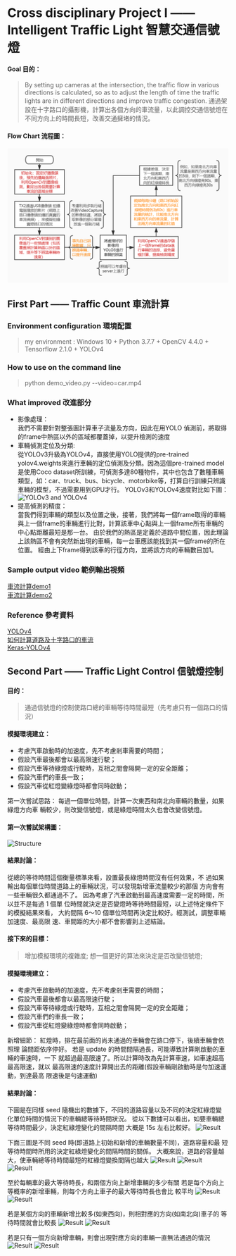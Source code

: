 # Cross disciplinary Project I —— Intelligent Traffic Light 智慧交通信號燈

#### Goal 目的：
> By setting up cameras at the intersection, the traffic flow in various directions is calculated, so as to adjust the length of time the traffic lights are in different directions and improve traffic congestion.
> 通過架設在十字路口的攝影機，計算出各個方向的車流量，以此調控交通信號燈在不同方向上的時間長短，改善交通擁堵的情況。

#### Flow Chart 流程圖：
![FlowChart](/FlowChart.jpg)

## First Part —— Traffic Count 車流計算
### Environment configuration 環境配置
> my environment : Windows 10 + Python 3.7.7 + OpenCV 4.4.0 + Tensorflow 2.1.0 + YOLOv4
### How to use on the command line
> python demo_video.py --video=car.mp4
### What improved 改進部分
* 影像處理：   
我們不需要針對整張圖計算車子流量及方向，因此在用YOLO 偵測前，將取得的frame中熱區以外的區域都覆蓋掉，以提升檢測的速度
* 車輛偵測定位及分類:  
從YOLOv3升級為YOLOv4，直接使用YOLO提供的pre-trained yolov4.weights來進行車輛的定位偵測及分類。因為這個pre-trained model是使用Coco dataset所訓練，可偵測多達80種物件，其中也包含了數種車輛類型，如：car、truck、bus、bicycle、motorbike等，打算自行訓練只辨識車輛的模型，不過需要用到GPU才行。
YOLOv3和YOLOv4速度對比如下圖：
![YOLOv3 and YOLOv4](https://user-images.githubusercontent.com/4096485/82835867-f1c62380-9ecd-11ea-9134-1598ed2abc4b.png)
* 提高偵測的精度：   
當我們得到車輛的類型以及位置之後，接著，我們將每一個frame取得的車輛與上一個frame的車輛進行比對，計算該車中心點與上一個frame所有車輛的中心點距離最短是那一台。
由於我們的熱區是定義於道路中間位置，因此理論上該熱區不會有突然新出現的車輛，每一台車應該能找到其一個frame的所在位置。
經由上下frame得到該車的行徑方向，並將該方向的車輛數目加1。
### Sample output video 範例輸出視頻
[車流計算demo1](https://youtu.be/lHy2d0_w_XU)  
[車流計算demo2](https://youtu.be/TYbNcwF694Y)  
### Reference 參考資料
[YOLOv4]( https://github.com/AlexeyAB/darknet)  
[如何計算道路及十字路口的車流](https://chtseng.wordpress.com/2018/11/03/%E5%A6%82%E4%BD%95%E8%A8%88%E7%AE%97%E9%81%93%E8%B7%AF%E5%8F%8A%E5%8D%81%E5%AD%97%E8%B7%AF%E5%8F%A3%E7%9A%84%E8%BB%8A%E6%B5%81/)  
[Keras-YOLOv4]( https://github.com/miemie2013/Keras-YOLOv4)  

## Second Part —— Traffic Light Control 信號燈控制
#### 目的：
> 通過信號燈的控制使路口總的車輛等待時間最短（先考慮只有一個路口的情況）
#### 模擬環境建立：
* 考慮汽車啟動時的加速度，先不考慮剎車需要的時間；
* 假設汽車最後都會以最高限速行駛；
* 假設汽車等待綠燈或行駛時，互相之間會隔開一定的安全距離；
* 假設汽車們的車長一致；
* 假設汽車從紅燈變綠燈時都會同時啟動；

第一次嘗試思路：
每過一個單位時間，計算一次東西和南北向車輛的數量，如果綠燈方向車
輛較少，則改變信號燈，或是綠燈時間太久也會改變信號燈。

#### 第一次嘗試架構圖：
![Structure](https://github.com/Lvma-0323/Cross-disciplinary-Projects/blob/master/structure.PNG)
#### 結果討論：
從總的等待時間這個衡量標準來看，設置最長綠燈時間沒有任何效果，不
過如果輸出每個單位時間道路上的車輛狀況，可以發現新增車流量較少的那個
方向會有一些車輛很久都通過不了。
因為考慮了汽車啟動到最高速度需要一定的時間，所以並不是每過 1 個單
位時間就決定是否變燈時等待時間最短，以上述特定條件下的模擬結果來看，
大約間隔 6～10 個單位時間再決定比較好。經測試，調整車輛加速度、最高限
速、車間距的大小都不會影響到上述結論。
#### 接下來的目標：
> 增加模擬環境的複雜度;
> 想一個更好的算法來決定是否改變信號燈;
#### 模擬環境建立：
* 考慮汽車啟動時的加速度，先不考慮剎車需要的時間；
* 假設汽車最後都會以最高限速行駛；
* 假設汽車等待綠燈或行駛時，互相之間會隔開一定的安全距離；
* 假設汽車們的車長一致；
* 假設汽車從紅燈變綠燈時都會同時啟動；

新增細節：
紅燈時，排在最前面的尚未通過的車輛會在路口停下，後續車輛會依照理
論間距依序停好。
若是 update 的時間間隔過長，可能導致計算剛啟動的車輛的車速時，一下
就超過最高限速了。所以計算時改為先計算車速，如車速超高最高限速，就以
最高限速的速度計算開出去的距離(假設車輛剛啟動時是勻加速運動，到達最高
限速後是勻速運動)
#### 結果討論：
下圖是在同樣 seed 隨機出的數據下，不同的道路容量以及不同的決定紅綠燈變
化單位時間的情況下的車輛總等待時間狀況。
從以下數據可以看出，如要車輛總等待時間最少，決定紅綠燈變化的間隔時間
大概是 15s 左右比較好。
![Result](https://github.com/Lvma-0323/Cross-disciplinary-Projects/blob/master/result1.PNG)

下面三圖是不同 seed 時(即道路上初始和新增的車輛數量不同)，道路容量和最
短等待時間時所用的決定紅綠燈變化的間隔時間的關係。
大概來說，道路的容量越大，使車輛總等待時間最短的紅綠燈變換間隔也越大
![Result](https://github.com/Lvma-0323/Cross-disciplinary-Projects/blob/master/result2.PNG)
![Result](https://github.com/Lvma-0323/Cross-disciplinary-Projects/blob/master/result3.PNG)
![Result](https://github.com/Lvma-0323/Cross-disciplinary-Projects/blob/master/result4.PNG)

至於每輛車的最大等待時長，和兩個方向上新增車輛的多少有關
若是每个方向上等概率的新增車輛，則每个方向上車子的最大等待時長也會比
較平均
![Result](https://github.com/Lvma-0323/Cross-disciplinary-Projects/blob/master/situation1.PNG)
![Result](https://github.com/Lvma-0323/Cross-disciplinary-Projects/blob/master/output1.PNG)

若是某個方向的車輛新增比較多(如東西向)，則相對應的方向(如南北向)車子的
等待時間就會比較長
![Result](https://github.com/Lvma-0323/Cross-disciplinary-Projects/blob/master/situation2.PNG)
![Result](https://github.com/Lvma-0323/Cross-disciplinary-Projects/blob/master/output2.PNG)

若是只有一個方向新增車輛，則會出現對應方向的車輛一直無法通過的情況
![Result](https://github.com/Lvma-0323/Cross-disciplinary-Projects/blob/master/situation3.PNG)
![Result](https://github.com/Lvma-0323/Cross-disciplinary-Projects/blob/master/output3.PNG)
